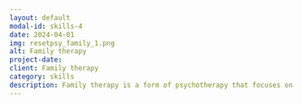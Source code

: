 ```yaml
---
layout: default
modal-id: skills-4
date: 2024-04-01
img: resetpsy_family_1.png
alt: Family therapy
project-date: 
client: Family therapy
category: skills
description: Family therapy is a form of psychotherapy that focuses on improving communication and resolving conflict within families. It views the family as a system and aims to help family members understand their roles and interactions within that system.  As a family therapist, I find immense satisfaction in helping families navigate challenges and strengthen their bonds. I am passionate about creating a safe and supportive space where families can openly communicate and work through their difficulties. I utilize evidence-based techniques to help families develop healthier communication patterns, build stronger relationships, and foster greater understanding and empathy for one another.  It's incredibly rewarding to witness families heal and grow together through the process of therapy.
---
```

